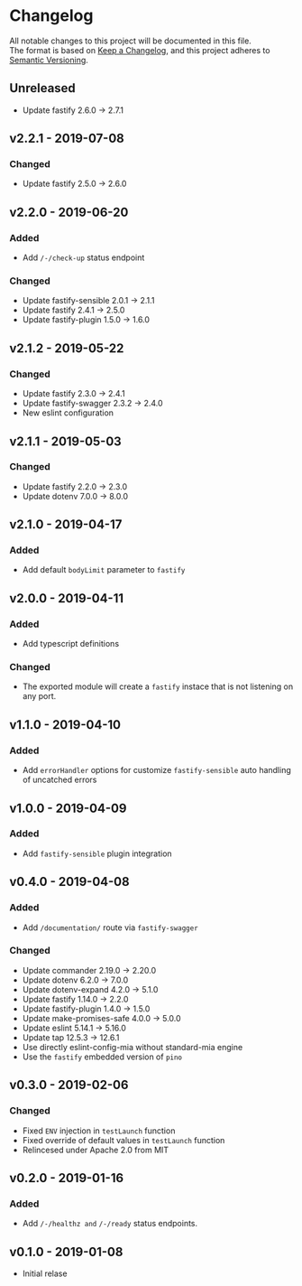 # Changelog

All notable changes to this project will be documented in this file.  
The format is based on [Keep a Changelog](https://keepachangelog.com/en/1.0.0/),
and this project adheres to [Semantic Versioning](https://semver.org/spec/v2.0.0.html).

## Unreleased

- Update fastify 2.6.0 -> 2.7.1

## v2.2.1 - 2019-07-08

### Changed

- Update fastify 2.5.0 -> 2.6.0

## v2.2.0 - 2019-06-20

### Added

- Add `/-/check-up` status endpoint

### Changed

- Update fastify-sensible 2.0.1 -> 2.1.1
- Update fastify 2.4.1 -> 2.5.0
- Update fastify-plugin 1.5.0 -> 1.6.0

## v2.1.2 - 2019-05-22

### Changed

- Update fastify 2.3.0 -> 2.4.1
- Update fastify-swagger 2.3.2 -> 2.4.0
- New eslint configuration

## v2.1.1 - 2019-05-03

### Changed

- Update fastify 2.2.0 -> 2.3.0
- Update dotenv 7.0.0 -> 8.0.0

## v2.1.0 - 2019-04-17

### Added

- Add default `bodyLimit` parameter to `fastify`

## v2.0.0 - 2019-04-11

### Added

- Add typescript definitions

### Changed

- The exported module will create a `fastify` instace that is not listening
  on any port.

## v1.1.0 - 2019-04-10

### Added

- Add `errorHandler` options for customize `fastify-sensible`
  auto handling of uncatched errors

## v1.0.0 - 2019-04-09

### Added

- Add `fastify-sensible` plugin integration

## v0.4.0 - 2019-04-08

### Added

- Add `/documentation/` route via `fastify-swagger`

### Changed

- Update commander 2.19.0 -> 2.20.0
- Update dotenv 6.2.0 -> 7.0.0
- Update dotenv-expand 4.2.0 -> 5.1.0
- Update fastify 1.14.0 -> 2.2.0
- Update fastify-plugin 1.4.0 -> 1.5.0
- Update make-promises-safe 4.0.0 -> 5.0.0
- Update eslint 5.14.1 -> 5.16.0
- Update tap 12.5.3 -> 12.6.1
- Use directly eslint-config-mia without standard-mia engine
- Use the `fastify` embedded version of `pino`

## v0.3.0 - 2019-02-06

### Changed

- Fixed `ENV` injection in `testLaunch` function
- Fixed override of default values in `testLaunch` function
- Relincesed under Apache 2.0 from MIT

## v0.2.0 - 2019-01-16

### Added

- Add `/-/healthz and` `/-/ready` status endpoints.

## v0.1.0 - 2019-01-08

- Initial relase
